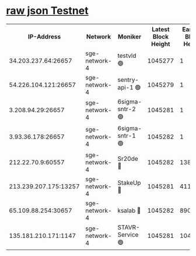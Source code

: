 
[raw json Testnet](https://rpc-check.sget.stavr.tech/sget/rpc-sget-result.json)
=


<table><tr><th>IP-Address</th><th>Network</th><th>Moniker</th><th>Latest Block Height</th><th>Earliest Block Height</th><th>Catching Up</th><th>Tx Index</th><th>Voting Power</th><th>Scan Time</th></tr><tr><td>34.203.237.64:26657</td><td>sge-network-4</td><td>testvld 🟢</td><td>1045277</td><td>1</td><td>False</td><td>on</td><td>0</td><td>2024-01-10T21:02:52.157075547UTC</td></tr><tr><td>54.226.104.121:26657</td><td>sge-network-4</td><td>sentry-api-1 🟢</td><td>1045279</td><td>1</td><td>False</td><td>on</td><td>0</td><td>2024-01-10T21:03:07.145234036UTC</td></tr><tr><td>3.208.94.29:26657</td><td>sge-network-4</td><td>6sigma-sntr-2 🟢</td><td>1045281</td><td>1</td><td>False</td><td>on</td><td>0</td><td>2024-01-10T21:03:16.724628624UTC</td></tr><tr><td>3.93.36.178:26657</td><td>sge-network-4</td><td>6sigma-sntr-1 🟢</td><td>1045282</td><td>1</td><td>False</td><td>on</td><td>0</td><td>2024-01-10T21:03:19.451844275UTC</td></tr><tr><td>212.22.70.9:60557</td><td>sge-network-4</td><td>Sr20de 🔴</td><td>1045282</td><td>138001</td><td>False</td><td>on</td><td>104</td><td>2024-01-10T21:03:20.343125981UTC</td></tr><tr><td>213.239.207.175:13257</td><td>sge-network-4</td><td>StakeUp 🔴</td><td>1045281</td><td>411001</td><td>False</td><td>off</td><td>100</td><td>2024-01-10T21:03:15.585501569UTC</td></tr><tr><td>65.109.88.254:30657</td><td>sge-network-4</td><td>ksalab 🔴</td><td>1045282</td><td>890001</td><td>False</td><td>off</td><td>738</td><td>2024-01-10T21:03:19.901081564UTC</td></tr><tr><td>135.181.210.171:1147</td><td>sge-network-4</td><td>STAVR-Service 🟢</td><td>1045281</td><td>1042001</td><td>False</td><td>on</td><td>0</td><td>2024-01-10T21:03:15.981994040UTC</td></tr></table>
